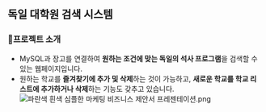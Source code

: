 ## 독일 대학원 검색 시스템
### 📖프로젝트 소개
- MySQL과 장고를 연결하여 **원하는 조건에 맞는 독일의 석사 프로그램**을 검색할 수 있는 웹페이지입니다.
- 원하는 학교를 **즐겨찾기에 추가 및 삭제**하는 것이 가능하고, **새로운 학교를 학교 리스트에 추가하거나 삭제**하는 기능도 갖추고 있습니다.
  ![파란색 흰색 심플한 마케팅 비즈니스 제안서 프레젠테이션.png](https://prod-files-secure.s3.us-west-2.amazonaws.com/82ec99c6-b300-4c41-8f74-6d2abe0b7817/8066907a-c2ea-447f-aded-b0e509054be8/%ED%8C%8C%EB%9E%80%EC%83%89_%ED%9D%B0%EC%83%89_%EC%8B%AC%ED%94%8C%ED%95%9C_%EB%A7%88%EC%BC%80%ED%8C%85_%EB%B9%84%EC%A6%88%EB%8B%88%EC%8A%A4_%EC%A0%9C%EC%95%88%EC%84%9C_%ED%94%84%EB%A0%88%EC%A0%A0%ED%85%8C%EC%9D%B4%EC%85%98.png)
